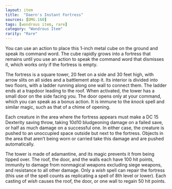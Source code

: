 ```yaml
---
layout: item
title:  "Daern's Instant Fortress"
sources: [DMG.160]
tags: [wondrous item, rare]
category: "Wondrous Item"
rarity: "Rare"
---
```


You can use an action to place this 1-inch metal cube on the ground and speak its command word. The cube rapidly grows into a fortress that remains until you use an action to speak the command word that dismisses it, which works only if the fortress is empty.

The fortress is a square tower, 20 feet on a side and 30 feet high, with arrow slits on all sides and a battlement atop it. Its interior is divided into two floors, with a ladder running along one wall to connect them. The ladder ends at a trapdoor leading to the roof. When activated, the tower has a small door on the side facing you. The door opens only at your command, which you can speak as a bonus action. It is immune to the *knock* spell and similar magic, such as that of a chime of opening. 

Each creature in the area where the fortress appears must make a DC 15 Dexterity saving throw, taking 10d10 bludgeoning damage on a failed save, or half as much damage on a successful one. In either case, the creature is pushed to an unoccupied space outside but next to the fortress. Objects in the area that aren’t being worn or carried take this damage and are pushed automatically.

The tower is made of adamantine, and its magic prevents it from being tipped over. The roof, the door, and the walls each have 100 hit points, immunity to damage from nonmagical weapons excluding siege weapons, and resistance to all other damage. Only a *wish* spell can repair the fortress (this use of the spell counts as replicating a spell of 8th level or lower). Each casting of *wish* causes the roof, the door, or one wall to regain 50 hit points.
